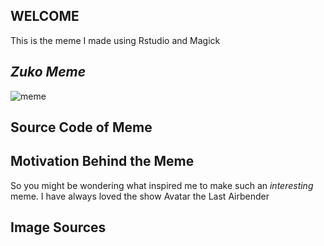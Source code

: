 ## WELCOME
This is the meme I made using Rstudio and Magick 

## _Zuko Meme_
![meme](https://user-images.githubusercontent.com/101862073/158961509-730164f8-adbd-4845-a240-87588e7e6cb8.png)


## Source Code of Meme 



## Motivation Behind the Meme 
So you might be wondering what inspired me to make such an _interesting_ meme. I have always loved the show Avatar the Last Airbender 



## Image Sources




